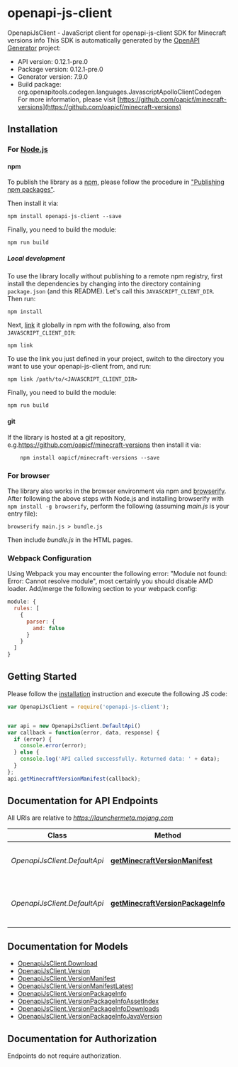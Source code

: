 # openapi-js-client

OpenapiJsClient - JavaScript client for openapi-js-client
SDK for Minecraft versions info
This SDK is automatically generated by the [OpenAPI Generator](https://openapi-generator.tech) project:

- API version: 0.12.1-pre.0
- Package version: 0.12.1-pre.0
- Generator version: 7.9.0
- Build package: org.openapitools.codegen.languages.JavascriptApolloClientCodegen
For more information, please visit [https://github.com/oapicf/minecraft-versions](https://github.com/oapicf/minecraft-versions)

## Installation

### For [Node.js](https://nodejs.org/)

#### npm

To publish the library as a [npm](https://www.npmjs.com/), please follow the procedure in ["Publishing npm packages"](https://docs.npmjs.com/getting-started/publishing-npm-packages).

Then install it via:

```shell
npm install openapi-js-client --save
```

Finally, you need to build the module:

```shell
npm run build
```

##### Local development

To use the library locally without publishing to a remote npm registry, first install the dependencies by changing into the directory containing `package.json` (and this README). Let's call this `JAVASCRIPT_CLIENT_DIR`. Then run:

```shell
npm install
```

Next, [link](https://docs.npmjs.com/cli/link) it globally in npm with the following, also from `JAVASCRIPT_CLIENT_DIR`:

```shell
npm link
```

To use the link you just defined in your project, switch to the directory you want to use your openapi-js-client from, and run:

```shell
npm link /path/to/<JAVASCRIPT_CLIENT_DIR>
```

Finally, you need to build the module:

```shell
npm run build
```

#### git

If the library is hosted at a git repository, e.g.https://github.com/oapicf/minecraft-versions
then install it via:

```shell
    npm install oapicf/minecraft-versions --save
```

### For browser

The library also works in the browser environment via npm and [browserify](http://browserify.org/). After following
the above steps with Node.js and installing browserify with `npm install -g browserify`,
perform the following (assuming *main.js* is your entry file):

```shell
browserify main.js > bundle.js
```

Then include *bundle.js* in the HTML pages.

### Webpack Configuration

Using Webpack you may encounter the following error: "Module not found: Error:
Cannot resolve module", most certainly you should disable AMD loader. Add/merge
the following section to your webpack config:

```javascript
module: {
  rules: [
    {
      parser: {
        amd: false
      }
    }
  ]
}
```

## Getting Started

Please follow the [installation](#installation) instruction and execute the following JS code:

```javascript
var OpenapiJsClient = require('openapi-js-client');


var api = new OpenapiJsClient.DefaultApi()
var callback = function(error, data, response) {
  if (error) {
    console.error(error);
  } else {
    console.log('API called successfully. Returned data: ' + data);
  }
};
api.getMinecraftVersionManifest(callback);

```

## Documentation for API Endpoints

All URIs are relative to *https://launchermeta.mojang.com*

Class | Method | HTTP request | Description
------------ | ------------- | ------------- | -------------
*OpenapiJsClient.DefaultApi* | [**getMinecraftVersionManifest**](docs/DefaultApi.md#getMinecraftVersionManifest) | **GET** /mc/game/version_manifest.json | Get Minecraft version manifest
*OpenapiJsClient.DefaultApi* | [**getMinecraftVersionPackageInfo**](docs/DefaultApi.md#getMinecraftVersionPackageInfo) | **GET** /v1/packages/{packageId}/{versionId}.json | Get Minecraft version package info


## Documentation for Models

 - [OpenapiJsClient.Download](docs/Download.md)
 - [OpenapiJsClient.Version](docs/Version.md)
 - [OpenapiJsClient.VersionManifest](docs/VersionManifest.md)
 - [OpenapiJsClient.VersionManifestLatest](docs/VersionManifestLatest.md)
 - [OpenapiJsClient.VersionPackageInfo](docs/VersionPackageInfo.md)
 - [OpenapiJsClient.VersionPackageInfoAssetIndex](docs/VersionPackageInfoAssetIndex.md)
 - [OpenapiJsClient.VersionPackageInfoDownloads](docs/VersionPackageInfoDownloads.md)
 - [OpenapiJsClient.VersionPackageInfoJavaVersion](docs/VersionPackageInfoJavaVersion.md)


## Documentation for Authorization

Endpoints do not require authorization.

